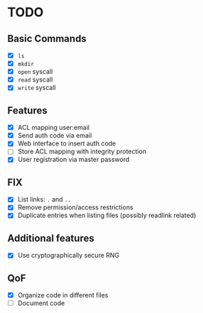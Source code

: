 # TODO
## Basic Commands
- [x] `ls`
- [x] `mkdir`
- [x] `open` syscall
- [x] `read` syscall
- [x] `write` syscall

## Features
- [x] ACL mapping user:email
- [x] Send auth code via email
- [x] Web interface to insert auth code
- [ ] Store ACL mapping with integrity protection
- [x] User registration via master password

## FIX
- [x] List links: `.` and `..`
- [x] Remove permission/access restrictions
- [x] Duplicate entries when listing files (possibly readlink related)

## Additional features
- [x] Use cryptographically secure RNG

## QoF
- [x] Organize code in different files
- [ ] Document code
